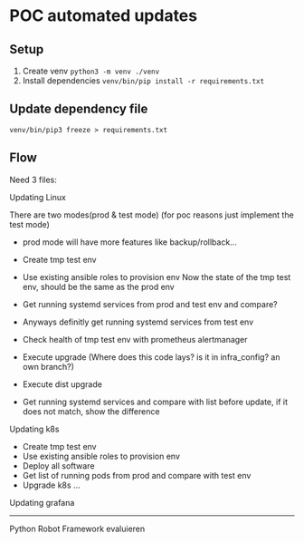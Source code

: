 # POC automated updates

## Setup

1. Create venv `python3 -m venv ./venv`
2. Install dependencies `venv/bin/pip install -r requirements.txt`

## Update dependency file

`venv/bin/pip3 freeze > requirements.txt`

## Flow

Need 3 files:

Updating Linux

There are two modes(prod & test mode) (for poc reasons just implement the test mode)
- prod mode will have more features like backup/rollback...

- Create tmp test env
- Use existing ansible roles to provision env
Now the state of the tmp test env, should be the same as the prod env 
- Get running systemd services from prod and test env and compare?
- Anyways definitly get running systemd services from test env
- Check health of tmp test env with prometheus alertmanager
- Execute upgrade (Where does this code lays? is it in infra_config? an own branch?)
- Execute dist upgrade
- Get running systemd services and compare with list before update, if it does not match, show the difference

Updating k8s

- Create tmp test env
- Use existing ansible roles to provision env
- Deploy all software 
- Get list of running pods from prod and compare with test env
- Upgrade k8s
...

Updating grafana

-----

Python Robot Framework evaluieren
